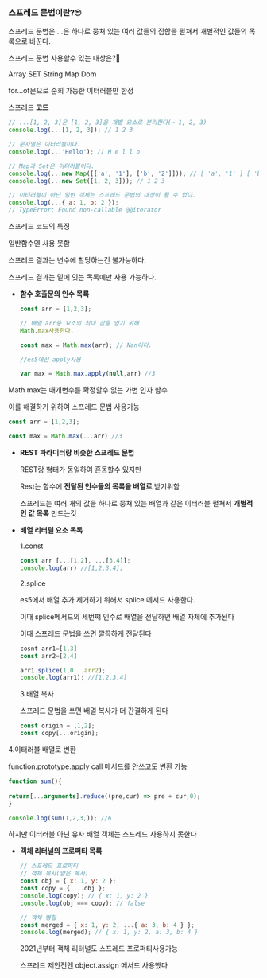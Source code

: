 ### 스프레드 문법이란?🙄

스프레드 문법은 ...은 하나로 뭉처 있는 여러 값들의 집합을 펼쳐서 개별적인 값들의 목록으로 바꾼다.

스프레드 문법 사용할수 있는 대상은?🐏

Array   SET String Map Dom

for...of문으로 순회 가능한 이터러블만 한정

스프레드 **코드**

```jsx
// ...[1, 2, 3]은 [1, 2, 3]을 개별 요소로 분리한다(→ 1, 2, 3)
console.log(...[1, 2, 3]); // 1 2 3

// 문자열은 이터러블이다.
console.log(...'Hello'); // H e l l o

// Map과 Set은 이터러블이다.
console.log(...new Map([['a', '1'], ['b', '2']])); // [ 'a', '1' ] [ 'b', '2' ]
console.log(...new Set([1, 2, 3])); // 1 2 3

// 이터러블이 아닌 일반 객체는 스프레드 문법의 대상이 될 수 없다.
console.log(...{ a: 1, b: 2 });
// TypeError: Found non-callable @@iterator
```

스프레드 코드의 특징

일반함수엔 사용 못함

스프레드 결과는 변수에 할당하는건 불가능하다.

스프레드 결과는  밑에 잇는 목록에만 사용 가능하다.

- **함수 호출문의 인수 목록**
    
    ```jsx
    const arr = [1,2,3];
    
    // 배열 arr중 요소의 최대 값을 얻기 위해
    Math.max사용한다.
    
    const max = Math.max(arr); // Nan이다.
    
    //es5에선 apply사용
    
    var max = Math.max.apply(null,arr) //3
    ```
    

Math max는 매개변수를 확정할수 없는 가변 인자 함수

이를 해결하기 위하여 스프레드 문법 사용가능

```jsx
const arr = [1,2,3];

const max = Math.max(...arr) //3

```

- **REST 파라미터랑 비슷한 스프레드 문법**
    
    REST랑 형태가 동일하여 혼동할수 있지만
    
    Rest는 함수에 **전달된 인수들의 목록을 배열로** 받기위함
    
    스프레드는 여러 개의 값을 하나로 뭉쳐 있는 배열과 같은 이터러블 펼쳐서 **개별적인 값 목록** 만드는것
    

- **배열 리터럴 요소 목록**
    
    
    1.const
    
    ```jsx
    const arr [...[1,2], ...[3,4]];
    console.log(arr) //[1,2,3,4];
    ```
    
    2.splice
    
    es5에서 배열 추가 제거하기 위해서 splice 메서드 사용한다.
    
    이때 splice메서드의 세번쨰 인수로 배열을 전달하면 배열 자체에 추가된다
    
    이때 스프레드 문법을 쓰면 깔끔하게 전달된다
    
    ```jsx
    cosnt arr1=[1,3]
    const arr2=[2,4]
    
    arr1.splice(1,0...arr2);
    console.log(arr1); //[1,2,3,4]
    ```
    
    3.배열 복사
    
    스프레드 문법을 쓰면 배열 복사가 더 간결하게 된다
    
    ```jsx
    const origin = [1,2];
    const copy[...origin];
    ```
    

4.이터러블 배열로 변환

function.prototype.apply call 메서드를 안쓰고도 변환 가능

```jsx
function sum(){
	
return[...arguments].reduce((pre,cur) => pre + cur,0);
}

console.log(sum(1,2,3,)); //6
```

하지만 이터러블 아닌 유사 배열 객체는 스프레드 사용하지 못한다

- **객체 리터널의 프로퍼티 목록**
    
    
    ```jsx
    // 스프레드 프로퍼티
    // 객체 복사(얕은 복사)
    const obj = { x: 1, y: 2 };
    const copy = { ...obj };
    console.log(copy); // { x: 1, y: 2 }
    console.log(obj === copy); // false
    
    // 객체 병합
    const merged = { x: 1, y: 2, ...{ a: 3, b: 4 } };
    console.log(merged); // { x: 1, y: 2, a: 3, b: 4 }
    ```
    
    2021년부터 객체 리터널도 스프레드 프로퍼티사용가능
    
    스프레드 제안전엔 object.assign 메서드 사용했다
